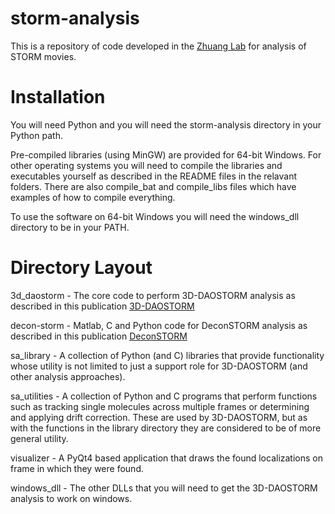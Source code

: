 # storm-analysis #
This is a repository of code developed in the [Zhuang Lab](http://zhuang.harvard.edu/) for analysis of STORM movies.

# Installation #
You will need Python and you will need the storm-analysis directory in your Python path.

Pre-compiled libraries (using MinGW) are provided for 64-bit Windows. For other operating systems you will need to compile the libraries and executables yourself as described in the README files in the relavant folders. There are also compile_bat and compile_libs files which have examples of how to compile everything.

To use the software on 64-bit Windows you will need the windows_dll directory to be in your PATH.

# Directory Layout #
3d_daostorm - The core code to perform 3D-DAOSTORM analysis as described in this publication [3D-DAOSTORM](http://dx.doi.org/10.1186/2192-2853-1-6)

decon-storm - Matlab, C and Python code for DeconSTORM analysis as described in this publication [DeconSTORM](http://dx.doi.org/10.1016/j.bpj.2012.03.070)

sa_library - A collection of Python (and C) libraries that provide functionality whose utility is not limited to just a support role for 3D-DAOSTORM (and other analysis approaches).

sa_utilities - A collection of Python and C programs that perform functions such as tracking single molecules across multiple frames or determining and applying drift correction. These are used by 3D-DAOSTORM, but as with the functions in the library directory they are considered to be of more general utility.

visualizer - A PyQt4 based application that draws the found localizations on frame in which they were found.

windows_dll - The other DLLs that you will need to get the 3D-DAOSTORM analysis to work on windows.
